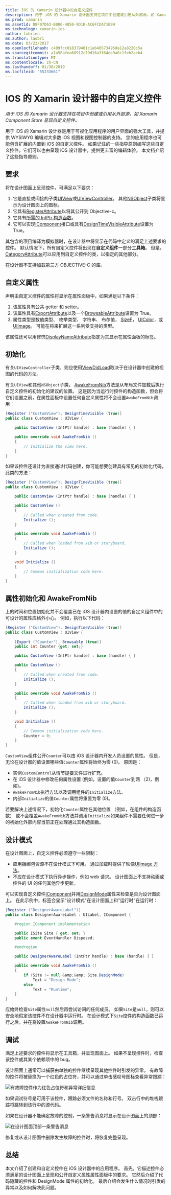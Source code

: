 ```yaml
---
title: IOS 的 Xamarin 设计器中的自定义控件
description: 用于 iOS 的 Xamarin 设计器支持在项目中创建或引用从外部源，如 Xamarin Component Store 呈现自定义控件。
ms.prod: xamarin
ms.assetid: D8F07D63-B006-4050-9D1B-AC6FCDA71B99
ms.technology: xamarin-ios
author: lobrien
ms.author: laobri
ms.date: 03/22/2017
ms.openlocfilehash: c409fcc018379401c1ab40573495da12a8220c5a
ms.sourcegitcommit: a1a58afea68912c79d16a3f64de9a0c1feb2aeb4
ms.translationtype: MT
ms.contentlocale: zh-CN
ms.lasthandoff: 01/30/2019
ms.locfileid: "55233661"
---
```

# <a name="custom-controls-in-the-xamarin-designer-for-ios"></a>IOS 的 Xamarin 设计器中的自定义控件

_用于 iOS 的 Xamarin 设计器支持在项目中创建或引用从外部源，如 Xamarin Component Store 呈现自定义控件。_

用于 iOS 的 Xamarin 设计器是用于可视化应用程序的用户界面的强大工具，并提供 WYSIWYG 编辑对大多数 iOS 视图和视图控制器的支持。 您的应用程序也可能包含扩展的内置到 iOS 的自定义控件。 如果记住的一些指导原则编写这些自定义控件，它们可以也由呈现 iOS 设计器中，提供更丰富的编辑体验。 本文档介绍了这些指导原则。

## <a name="requirements"></a>要求

将在设计图面上呈现控件，可满足以下要求：

1.  它是直接或间接的子类[UIView](xref:UIKit.UIView)或[UIViewController](xref:UIKit.UIViewController)。 其他[NSObject](xref:Foundation.NSObject)子类将显示为设计图面上的图标。
2.  它具有[RegisterAttribute](xref:Foundation.RegisterAttribute)以将其公开到 Objective-c。
3.  它具有[所需的 IntPtr 构造函数](~/ios/internals/api-design/index.md)。
4.  它可以实现[IComponent](xref:System.ComponentModel.IComponent)接口或具有[DesignTimeVisibleAttribute](xref:System.ComponentModel.DesignTimeVisibleAttribute)设置为 True。

其包含的项目编译为模拟器时，在设计器中将显示在代码中定义的满足上述要求的控件。 默认情况下，所有自定义控件将出现在**自定义组件**一部分**工具箱**。 但是， [CategoryAttribute](xref:System.ComponentModel.CategoryAttribute)可以应用到自定义控件的类，以指定的其他部分。

在设计器不支持加载第三方 OBJECTIVE-C 的库。

## <a name="custom-properties"></a>自定义属性

声明由自定义控件的属性将显示在属性面板中，如果满足以下条件：

1.  该属性具有公共 getter 和 setter。
1.  该属性具有[ExportAttribute](xref:Foundation.ExportAttribute)以及一个[BrowsableAttribute](xref:System.ComponentModel.BrowsableAttribute)设置为 True。
1.  属性类型是数值类型、 枚举类型、 字符串、 布尔值， [SizeF](xref:System.Drawing.SizeF)， [UIColor](xref:UIKit.UIColor)，或[UIImage](xref:UIKit.UIImage)。 可能在将来扩展这一系列受支持的类型。


该属性还可以用修饰[DisplayNameAttribute](xref:System.ComponentModel.DisplayNameAttribute)指定为其显示在属性面板的标签。

## <a name="initialization"></a>初始化

有关`UIViewController`子类，则应使用[ViewDidLoad](xref:UIKit.UIViewController.ViewDidLoad)取决于在设计器中创建的视图的代码的方法。

有关`UIView`和其他`NSObject`子类， [AwakeFromNib](xref:Foundation.NSObject.AwakeFromNib)方法是从布局文件加载后执行自定义控件的初始化的建议的位置。 这是因为当运行时控件的构造函数，但会将它们设置之前，在属性面板中设置任何自定义属性将不会设置`AwakeFromNib`调用：


```csharp
[Register ("CustomView"), DesignTimeVisible (true)]
public class CustomView : UIView {

    public CustomView (IntPtr handle) : base (handle) { }

    public override void AwakeFromNib ()
    {
        // Initialize the view here.
    }
}
```

如果该控件还设计为直接通过代码创建，你可能想要创建具有常见的初始化代码，此类的方法：

```csharp
[Register ("CustomView"), DesignTimeVisible (true)]
public class CustomView : UIView {

    public CustomView (IntPtr handle) : base (handle) { }

    public CustomView ()
    {
        // Called when created from code.
        Initialize ();
    }

    public override void AwakeFromNib ()
    {
        // Called when loaded from xib or storyboard.
        Initialize ();
    }

    void Initialize ()
    {
        // Common initialization code here.
    }
}
```

## <a name="property-initialization-and-awakefromnib"></a>属性初始化和 AwakeFromNib

上的时间和位置初始化并不会覆盖已在 iOS 设计器内设置的值的自定义组件中的可设计的属性应格外小心。 例如，执行以下代码：

```csharp
[Register ("CustomView"), DesignTimeVisible (true)]
public class CustomView : UIView {
    
    [Export ("Counter"), Browsable (true)]
    public int Counter {get; set;}

    public CustomView (IntPtr handle) : base (handle) { }

    public CustomView ()
    {
        // Called when created from code.
        Initialize ();
    }

    public override void AwakeFromNib ()
    {
        // Called when loaded from xib or storyboard.
        Initialize ();
    }

    void Initialize ()
    {
        // Common initialization code here.
        Counter = 0;
    }
}
```

`CustomView`组件公开`Counter`可以由 iOS 设计器内开发人员设置的属性。 但是，无论在设计器的值设置哪些值`Counter`属性将始终为零 (0)。 原因是：

-  实例`CustomControl`从情节提要文件进行扩充。
-  在 iOS 设计器中修改任何属性设置 (例如，设置的值`Counter`到两 （2)，例如)。
-  `AwakeFromNib`执行方法以及调用组件的`Initialize`方法。
-  内部`Initialize`的值`Counter`属性将重置为零 (0)。


若要解决上述情况下，初始化`Counter`属性在其他位置 （例如，在组件的构造函数） 或不会覆盖`AwakeFromNib`方法并调用`Initialize`如果组件不需要任何进一步的初始化外部内容当前正在处理通过其构造函数。

## <a name="design-mode"></a>设计模式

在设计图面上，自定义控件必须遵守一些限制：

-  应用捆绑包资源不在设计模式下可用。 通过加载时提供了映像[UIImage 方法](xref:UIKit.UIImage)。
-  不应在设计模式下执行异步操作，例如 web 请求。 设计图面上不支持动画或控件的 UI 的任何其他异步更新。


可以实现自定义控件[IComponent](xref:System.ComponentModel.IComponent)并用[DesignMode](xref:System.ComponentModel.ISite.DesignMode)属性来检查是否为设计图面上。 在此示例中，标签会显示"设计模式"在设计图面上和"运行时"在运行时：

```csharp
[Register ("DesignerAwareLabel")]
public class DesignerAwareLabel : UILabel, IComponent {

    #region IComponent implementation

    public ISite Site { get; set; }
    public event EventHandler Disposed;

    #endregion

    public DesignerAwareLabel (IntPtr handle) : base (handle) { }

    public override void AwakeFromNib ()
    {
        if (Site != null &amp;&amp; Site.DesignMode)
            Text = "Design Mode";
        else
            Text = "Runtime";
    }
}
```

应始终检查`Site`属性`null`然后再尝试访问的任何成员。 如果`Site`是`null`，则可以安全地假定该控件不在设计器中运行时。
在设计模式下`Site`控件的构造函数已运行之后，并在将设置`AwakeFromNib`调用。

## <a name="debugging"></a>调试

满足上述要求的控件将显示在工具箱，并呈现图面上。
如果不呈现控件时，检查该控件或其某个依赖项中的 bug。

设计图面上通常可以捕获由单独的控件继续呈现其他控件时引发的异常。 有故障的控件将被替换为一个红色的占位符，并可以通过单击感叹号图标查看异常跟踪：

 ![](ios-designable-controls-overview-images/exception-box.png "有故障控件作为红色占位符和异常详细信息")

如果调试符号是可用于该控件，跟踪必须文件的名称和行号。 双击行中的堆栈跟踪将跳转到该行中的源代码。

如果在设计器不能确定故障的控制，一条警告消息将显示在设计图面上的顶部：

 ![](ios-designable-controls-overview-images/info-bar.png "在设计图面顶部一条警告消息")

修复或从设计图面中删除发生故障的控件时，将恢复完整呈现。

## <a name="summary"></a>总结

本文介绍了创建和自定义控件在 iOS 设计器中的应用程序。 首先，它描述控件必须满足的设计图面上呈现和公开自定义属性属性面板中的要求。 它然后介绍了代码隐藏的控件和 DesignMode 属性的初始化。 最后介绍会发生什么情况时引发的异常以及如何解决此问题。